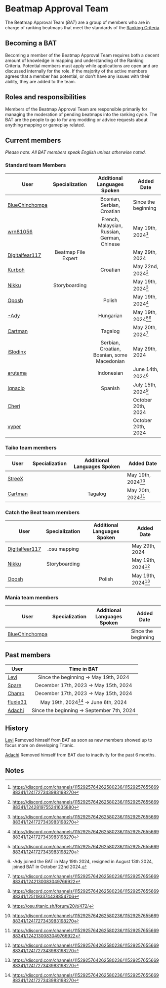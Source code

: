 # Beatmap Approval Team

The Beatmap Approval Team (_BAT_) are a group of members who are in charge of ranking beatmaps that meet the standards of the [Ranking Criteria](https://github.com/osuTitanic/wiki/blob/main/wiki/Ranking_Criteria/en.md).


## Becoming a BAT

Becoming a member of the Beatmap Approval Team requires both a decent amount of knowledge in mapping and understanding of the Ranking Criteria. Potential members must apply while applications are open and are discussed internally for the role. If the majority of the active members agrees that a member has potential, or don't have any issues with their ability, they are added to the team.


## Roles and responsibilities

Members of the Beatmap Approval Team are responsible primarily for managing the moderation of pending beatmaps into the ranking cycle. The BAT are the people to go to for any modding or advice requests about anything mapping or gameplay related.


## Current members

*Please note: All BAT members speak English unless otherwise noted.*


### Standard team Members

User | Specialization | Additional Languages Spoken | Added Date
---|:---:|:---:|---
[BlueChinchompa](https://osu.titanic.sh/u/40)   |                     | Bosnian, Serbian, Croatian                  | Since the beginning
[wrn81056](https://osu.titanic.sh/u/645)        |                     | French, Malaysian, Russian, German, Chinese | May 19th, 2024[^1]
[Digitalfear117](https://osu.titanic.sh/u/809)  | Beatmap File Expert |                                             | May 29th, 2024
[Kurboh](https://osu.titanic.sh/u/810)          |                     | Croatian                                    | May 22nd, 2024[^3]
[Nikku](https://osu.titanic.sh/u/811)           | Storyboarding       |                                             | May 19th, 2024[^1]
[Oposh](https://osu.titanic.sh/u/829)           |                     | Polish                                      | May 19th, 2024[^1]
[-Ady](https://osu.titanic.sh/u/821)            |                     | Hungarian                                   | May 19th, 2024[^1][^6]
[Cartman](https://osu.titanic.sh/u/857)         |                     | Tagalog                                     | May 20th, 2024[^2]
[iSlodinx](https://osu.titanic.sh/u/869)        |                     | Serbian, Croatian, Bosnian, some Macedonian | May 29th, 2024
[arutama](https://osu.titanic.sh/u/905)         |                     | Indonesian                                  | June 14th, 2024[^4]
[Ignacio](https://osu.titanic.sh/u/943)         |                     | Spanish                                     | July 15th, 2024[^5]
[Cheri](https://osu.titanic.sh/u/1753)          |                     |                                             | October 20th, 2024
[vyper](https://osu.titanic.sh/u/69)            |                     |                                             | October 20th, 2024


### Taiko team members

User | Specialization | Additional Languages Spoken | Added Date
---|:---:|:---:|---
[StreeX](https://osu.titanic.sh/u/67)           |   |          | May 19th, 2024[^1]
[Cartman](https://osu.titanic.sh/u/857)         |   | Tagalog  | May 20th, 2024[^2]


### Catch the Beat team members
User | Specialization | Additional Languages Spoken | Added Date
---|:---:|:---:|---
[Digitalfear117](https://osu.titanic.sh/u/809)  | .osu mapping  |        | May 29th, 2024
[Nikku](https://osu.titanic.sh/u/811)           | Storyboarding |        | May 19th, 2024[^1]
[Oposh](https://osu.titanic.sh/u/829)           |               | Polish | May 19th, 2024[^1]


### Mania team members
User | Specialization | Additional Languages Spoken | Added Date
---|:---:|:---:|---
[BlueChinchompa](https://osu.titanic.sh/u/40)  |   |   | Since the beginning


## Past members

User | Time in BAT
---|:---:
[Levi](https://osu.titanic.sh/u/2)   | Since the beginning -> May 19th, 2024
[Spare](https://osu.titanic.sh/u/92) | December 17th, 2023 -> May 15th, 2024
[Champ](https://osu.titanic.sh/u/96) | December 17th, 2023 -> May 15th, 2024
[fluxie31](https://osu.titanic.sh/u/517) | May 19th, 2024[^1] -> June 6th, 2024
[Adachi](https://osu.titanic.sh/u/39) | Since the beginning -> September 7th, 2024


## History

[Levi](https://osu.titanic.sh/u/2) Removed himself from BAT as soon as new members showed up to focus more on developing Titanic.

[Adachi](https://osu.titanic.sh/u/39) Removed himself from BAT due to inactivity for the past 6 months.


## Notes
[^1]: https://discord.com/channels/1152925764262580236/1152925765566988341/1241727343983198270
[^2]: https://discord.com/channels/1152925764262580236/1152925765566988341/1242130083049766922
[^3]: https://discord.com/channels/1152925764262580236/1152925765566988341/1242819755241635880
[^4]: https://discord.com/channels/1152925764262580236/1152925765566988341/1251193374438854706
[^5]: https://osu.titanic.sh/forum/20/t/472/
[^6]: -Ady joined the BAT in May 19th 2024, resigned in August 13th 2024, joined BAT in October 22nd 2024.

<!-- I used https://web.archive.org/web/20120614084710/http://osu.ppy.sh/wiki/Beatmap_Appreciation_Team as a base -Nikku-->

